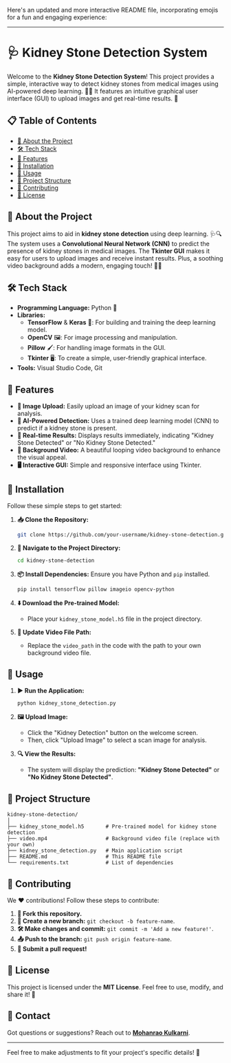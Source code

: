 Here's an updated and more interactive README file, incorporating emojis for a fun and engaging experience:

---

# 🩺 Kidney Stone Detection System

Welcome to the **Kidney Stone Detection System**! This project provides a simple, interactive way to detect kidney stones from medical images using AI-powered deep learning. 🧠✨ It features an intuitive graphical user interface (GUI) to upload images and get real-time results. 🎯

## 📋 Table of Contents
- [📖 About the Project](#-about-the-project)
- [🛠 Tech Stack](#-tech-stack)
- [🌟 Features](#-features)
- [🔧 Installation](#-installation)
- [🚀 Usage](#-usage)
- [📂 Project Structure](#-project-structure)
- [🤝 Contributing](#-contributing)
- [📜 License](#-license)

## 📖 About the Project
This project aims to aid in **kidney stone detection** using deep learning. 🩺🔍 The system uses a **Convolutional Neural Network (CNN)** to predict the presence of kidney stones in medical images. The **Tkinter GUI** makes it easy for users to upload images and receive instant results. Plus, a soothing video background adds a modern, engaging touch! 🎥🌊

## 🛠 Tech Stack
- **Programming Language:** Python 🐍
- **Libraries:** 
  - **TensorFlow** & **Keras** 🤖: For building and training the deep learning model.
  - **OpenCV** 🖼️: For image processing and manipulation.
  - **Pillow** 🖌️: For handling image formats in the GUI.
  - **Tkinter** 🖥️: To create a simple, user-friendly graphical interface.
- **Tools:** Visual Studio Code, Git

## 🌟 Features
- **🔼 Image Upload:** Easily upload an image of your kidney scan for analysis.
- **🧠 AI-Powered Detection:** Uses a trained deep learning model (CNN) to predict if a kidney stone is present.
- **📝 Real-time Results:** Displays results immediately, indicating "Kidney Stone Detected" or "No Kidney Stone Detected."
- **🎥 Background Video:** A beautiful looping video background to enhance the visual appeal.
- **🖥️ Interactive GUI:** Simple and responsive interface using Tkinter.

## 🔧 Installation
Follow these simple steps to get started:

1. **📥 Clone the Repository:**
    ```bash
    git clone https://github.com/your-username/kidney-stone-detection.git
    ```
2. **📂 Navigate to the Project Directory:**
    ```bash
    cd kidney-stone-detection
    ```
3. **📦 Install Dependencies:** Ensure you have Python and `pip` installed.
    ```bash
    pip install tensorflow pillow imageio opencv-python
    ```
4. **⬇️ Download the Pre-trained Model:**
   - Place your `kidney_stone_model.h5` file in the project directory.

5. **📝 Update Video File Path:**
   - Replace the `video_path` in the code with the path to your own background video file.

## 🚀 Usage
1. **▶️ Run the Application:**
    ```bash
    python kidney_stone_detection.py
    ```
2. **🖼️ Upload Image:**
   - Click the "Kidney Detection" button on the welcome screen.
   - Then, click "Upload Image" to select a scan image for analysis.

3. **🔍 View the Results:**
   - The system will display the prediction: **"Kidney Stone Detected"** or **"No Kidney Stone Detected"**.

## 📂 Project Structure
```
kidney-stone-detection/
│
├── kidney_stone_model.h5       # Pre-trained model for kidney stone detection
├── video.mp4                   # Background video file (replace with your own)
├── kidney_stone_detection.py   # Main application script
├── README.md                   # This README file
└── requirements.txt            # List of dependencies
```

## 🤝 Contributing
We ❤️ contributions! Follow these steps to contribute:

1. **🍴 Fork this repository.**
2. **🌿 Create a new branch:** `git checkout -b feature-name`.
3. **🛠️ Make changes and commit:** `git commit -m 'Add a new feature!'`.
4. **📤 Push to the branch:** `git push origin feature-name`.
5. **🔄 Submit a pull request!**

## 📜 License
This project is licensed under the **MIT License**. Feel free to use, modify, and share it! 🤗

## 📧 Contact
Got questions or suggestions? Reach out to **[Mohanrao Kulkarni](mailto:mohanrao0702202@gmail.com)**.

---

Feel free to make adjustments to fit your project's specific details! 🎉

